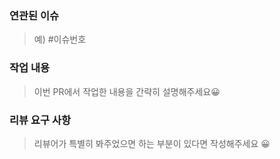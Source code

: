 ### 연관된 이슈
> 예) #이슈번호

### 작업 내용
> 이번 PR에서 작업한 내용을 간략히 설명해주세요😀

### 리뷰 요구 사항
> 리뷰어가 특별히 봐주었으면 하는 부분이 있다면 작성해주세요 😀
